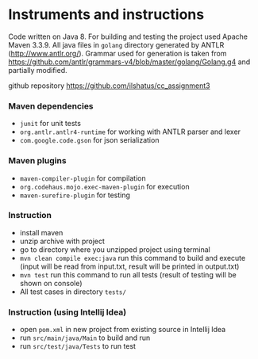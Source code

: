# Instruments and instructions

Code written on Java 8. For building and testing the project used Apache Maven 3.3.9.
All java files in ```golang``` directory generated by ANTLR (http://www.antlr.org/). 
Grammar used for generation is taken from https://github.com/antlr/grammars-v4/blob/master/golang/Golang.g4
and partially modified.

github repository https://github.com/ilshatus/cc_assignment3

### Maven dependencies
- ```junit``` for unit tests
- ```org.antlr.antlr4-runtime``` for working with ANTLR parser and lexer
- ```com.google.code.gson``` for json serialization
### Maven plugins
- ```maven-compiler-plugin``` for compilation
- ```org.codehaus.mojo.exec-maven-plugin``` for execution
- ```maven-surefire-plugin``` for testing
### Instruction
- install maven
- unzip archive with project
- go to directory where you unzipped project using terminal
- ```mvn clean compile exec:java``` run this command to build and execute (input will be read from input.txt, result will be printed in output.txt)
- ```mvn test``` run this command to run all tests (result of testing will be shown on console)
- All test cases in directory ```tests/```
### Instruction (using Intellij Idea) 
- open ```pom.xml``` in new project from existing source in Intellij Idea
- run ```src/main/java/Main``` to build and run
- run ```src/test/java/Tests``` to run test
